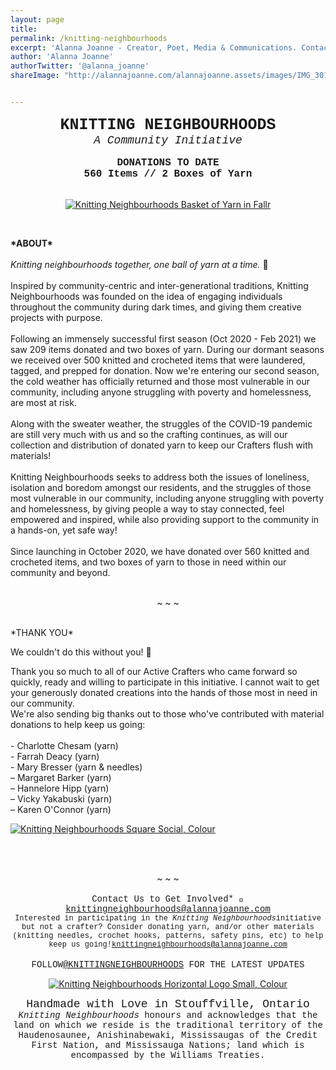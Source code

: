 ```yaml
---
layout: page
title:  
permalink: /knitting-neighbourhoods
excerpt: 'Alanna Joanne - Creator, Poet, Media & Communications. Contact me: knittingneighbourhoods@alannajoanne.com'
author: 'Alanna Joanne'
authorTwitter: '@alanna_joanne'
shareImage: "http://alannajoanne.com/alannajoanne.assets/images/IMG_3019.jpeg" 


---
```


<center style="font-family: Courier New; font-size: 25px; "><b>KNITTING NEIGHBOURHOODS</b></center>
<center style="font-family: Courier New; font-size: 18px; "><em>A Community Initiative</em></center>

<br>

<center style="font-family: Courier New; font-size: 16px; "><b>DONATIONS TO DATE</b></center>
<center style="font-family: Courier New; font-size: 16px; "><b>560 Items // 2 Boxes of Yarn</b></center>

<br>

<p>
  <center>
  <a href="http://alannajoanne.com/alannajoanne.assets/images/IMG_3019.jpeg" target="_blank"><img class="img-responsive" class="w3-round-small" src="http://alannajoanne.com/alannajoanne.assets/images/IMG_3019.jpeg" alt="Knitting Neighbourhoods Basket of Yarn in Fallr"></a>
</center>
</p>

<br>
<div class="poem">
 <p>
<b>*ABOUT*</b>
<br>
<br>
<em>Knitting neighbourhoods together, one ball of yarn at a time.</em> 🧶
<br>
<br>
Inspired by community-centric and inter-generational traditions, Knitting Neighbourhoods was founded on the idea of engaging individuals throughout the community during dark times, and giving them creative projects with purpose.
<br>
<br>
Following an immensely successful first season (Oct 2020 - Feb 2021) we saw 209 items donated and two boxes of yarn. During our dormant seasons we received over 500 knitted and crocheted items that were laundered, tagged, and prepped for donation. Now we're entering our second season, the cold weather has officially returned and those most vulnerable in our community, including anyone struggling with poverty and homelessness, are most at risk.
<br>
<br>
Along with the sweater weather, the struggles of the COVID-19 pandemic are still very much with us and so the crafting continues, as will our collection and distribution of donated yarn to keep our Crafters flush with materials! 
<br>
<br>
Knitting Neighbourhoods seeks to address both the issues of loneliness, isolation and boredom amongst our residents, and the struggles of those most vulnerable in our community, including anyone struggling with poverty and homelessness, by giving people a way to stay connected, feel empowered and inspired, while also providing support to the community in a hands-on, yet safe way!
<br>
<br>
Since launching in October 2020, we have donated over 560 knitted and crocheted items, and two boxes of yarn to those in need within our community and beyond.
</p>
</div>


<br>
<center> ~ ~ ~</center>
<br>

<div class="poem">
<p>
*THANK YOU*
<br>
</p>  
We couldn't do this without you! 🧶
<br>
<p>
Thank you so much to all of our Active Crafters who came forward so quickly, ready and willing to participate in this initiative. I cannot wait to get your generously donated creations into the hands of those most in need in our community.
<br>
We're also sending big thanks out to those who've contributed with material donations to help keep us going:
<br>
<br>
- Charlotte Chesam (yarn)
<br>
- Farrah Deacy (yarn)
<br>
- Mary Bresser (yarn & needles)
<br>
– Margaret Barker (yarn)
<br> 
– Hannelore Hipp (yarn)
<br>
– Vicky Yakabuski (yarn)
<br>
– Karen O'Connor (yarn)
</p>
<p>
  <a href="https://alannajoanne.com/alannajoanne.assets/images/KN Colour Square.png" target="_blank"><img class="img-responsive" class="w3-round-large" src="https://alannajoanne.com/alannajoanne.assets/images/KN Colour Square.png" alt="Knitting Neighbourhoods Square Social, Colour"></a>
</p>
<br>
</p>
</div>


<br>
<center> ~ ~ ~</center>
<br>

<center style= "font-family: Courier New; font-size: 14px;">Contact Us to Get Involved* 💌<a href="mailto:knittingneighbourhoods@alannajoanne.com">knittingneighbourhoods@alannajoanne.com</a></center>
<center style= "font-family: Courier New; font-size: 12px;">Interested in participating in the <em>Knitting Neighbourhoods</em>initiative but not a crafter? Consider donating yarn, and/or other materials (knitting needles, crochet hooks, patterns, safety pins, etc) to help keep us going!<a href="mailto:knittingneighbourhoods@alannajoanne.com">knittingneighbourhoods@alannajoanne.com</a></center>
<br>
<center style= "font-family: Courier New; font-size: 14px;">FOLLOW<a href="https://www.instagram.com/knittingneighbourhoods/">@KNITTINGNEIGHBOURHOODS</a> FOR THE LATEST UPDATES</center>

<p>
  <center>
  <a href="https://alannajoanne.com/alannajoanne.assets/images/KnittingNeighbourhoods_Logo_Rectangle-Small-Colour.png" target="_blank"><img class="img-responsive" class="w3-round-small" src="https://alannajoanne.com/alannajoanne.assets/images/KnittingNeighbourhoods_Logo_Rectangle-Small-Colour.png" alt="Knitting Neighbourhoods Horizontal Logo Small, Colour"></a>
</center>
</p>

<center style= "font-family: Courier New; font-size: 18px;">Handmade with Love in Stouffville, Ontario</center> 
<center style= "font-family: Courier New; font-size: 14px;"><em>Knitting Neighbourhoods</em> honours and acknowledges that the land on which we reside is the traditional territory of the Haudenosaunee, Anishinabewaki, Mississaugas of the Credit First Nation, and Mississauga Nations; land which is encompassed by the Williams Treaties.</center> 
<br/>


<br>